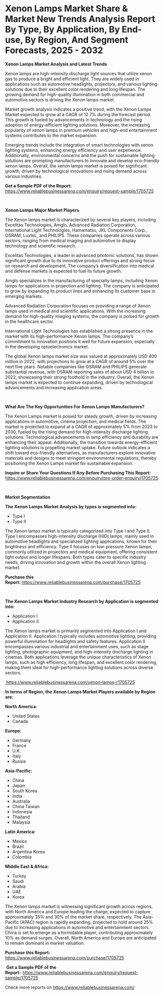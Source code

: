 <p><h1>Xenon Lamps Market Share & Market New Trends Analysis Report By Type, By Application, By End-use, By Region, And Segment Forecasts, 2025 - 2032</h1></p><p><strong>Xenon Lamps Market Analysis and Latest Trends</strong></p>
<p><p>Xenon lamps are high-intensity discharge light sources that utilize xenon gas to produce a bright and efficient light. They are widely used in applications such as automotive headlights, projectors, and various lighting solutions due to their excellent color rendering and long lifespan. The growing demand for high-quality illumination in both commercial and automotive sectors is driving the Xenon lamps market.</p><p>Market growth analysis indicates a positive trend, with the Xenon Lamps Market expected to grow at a CAGR of 12.7% during the forecast period. This growth is fueled by advancements in technology and the rising adoption of energy-efficient lighting solutions. Moreover, the increasing popularity of xenon lamps in premium vehicles and high-end entertainment systems contributes to the market expansion. </p><p>Emerging trends include the integration of smart technologies with xenon lighting systems, enhancing energy efficiency and user experience. Additionally, environmental concerns and the push for sustainable lighting solutions are prompting manufacturers to innovate and develop eco-friendly xenon lamps. Overall, the xenon lamps market is poised for significant growth, driven by technological innovations and rising demand across various industries.</p></p>
<p><strong>Get a Sample PDF of the Report:&nbsp;</strong> <a href="https://www.reliablebusinessarena.com/enquiry/request-sample/1705725?utm_campaign=1841&utm_medium=2&utm_source=Github&utm_content=ia&utm_term=10012025&utm_id=xenon-lamps">https://www.reliablebusinessarena.com/enquiry/request-sample/1705725</a></p>
<p>&nbsp;</p>
<p><strong>Xenon Lamps Major Market Players</strong></p>
<p><p>The Xenon lamps market is characterized by several key players, including Excelitas Technologies, Amglo, Advanced Radiation Corporation, International Light Technologies, Hamamatsu, JKL Components Corp., OSRAM, LuxteL, and PHILIPS. These companies operate across various sectors, ranging from medical imaging and automotive to display technology and scientific research.</p><p>Excelitas Technologies, a leader in advanced photonic solutions, has shown significant growth due to its innovative product offerings and strong focus on research and development. The company’s diversification into medical and defense markets is expected to fuel its future growth.</p><p>Amglo specializes in the manufacturing of specialty lamps, including Xenon lamps for applications in projection and lighting. The company is anticipated to grow by expanding its product lines and enhancing its customer base in emerging markets.</p><p>Advanced Radiation Corporation focuses on providing a range of Xenon lamps used in medical and scientific applications. With the increasing demand for high-quality imaging systems, the company is poised for growth in the healthcare sector.</p><p>International Light Technologies has established a strong presence in the market with its high-performance Xenon lamps. The company’s commitment to innovation positions it well for future expansion, especially in the developing optoelectronics market.</p><p>The global Xenon lamps market size was valued at approximately USD 400 million in 2022, with projections to grow at a CAGR of around 5% over the next five years. Notable companies like OSRAM and PHILIPS generate substantial revenue, with OSRAM reporting sales of about USD 4 billion in 2022, showcasing their strong foothold in the industry. Overall, the Xenon lamps market is expected to continue expanding, driven by technological advancements and increasing application areas.</p></p>
<p>&nbsp;</p>
<p><strong>What Are The Key Opportunities For Xenon Lamps Manufacturers?</strong></p>
<p><p>The Xenon Lamps market is poised for steady growth, driven by increasing applications in automotive, cinema projection, and medical fields. The market is projected to expand at a CAGR of approximately 5% from 2023 to 2030, fueled by the rising demand for high-intensity discharge lighting solutions. Technological advancements in lamp efficiency and durability are enhancing their appeal. Additionally, the transition towards energy-efficient lighting solutions is propelling market uptake. Future outlook indicates a shift toward eco-friendly alternatives, as manufacturers explore innovative materials and designs to meet stringent environmental regulations, thereby positioning the Xenon Lamps market for sustainable expansion.</p></p>
<p><strong>Inquire or Share Your Questions If Any Before Purchasing This Report:</strong> <a href="https://www.reliablebusinessarena.com/enquiry/pre-order-enquiry/1705725?utm_campaign=1841&utm_medium=2&utm_source=Github&utm_content=ia&utm_term=10012025&utm_id=xenon-lamps">https://www.reliablebusinessarena.com/enquiry/pre-order-enquiry/1705725</a></p>
<p>&nbsp;</p>
<p><strong>Market Segmentation</strong></p>
<p><strong>The Xenon Lamps Market Analysis by types is segmented into:</strong></p>
<p><ul><li>Type I</li><li>Type II</li></ul></p>
<p><p>The Xenon lamps market is typically categorized into Type I and Type II. Type I encompasses high-intensity discharge (HID) lamps, mainly used in automotive headlights and specialized lighting applications, known for their brightness and efficiency. Type II focuses on low-pressure Xenon lamps, commonly utilized in projectors and medical equipment, offering consistent light output and longer lifespans. Both types cater to specific industry needs, driving innovation and growth within the overall Xenon lighting market.</p></p>
<p><strong>Purchase this Report:&nbsp;</strong><a href="https://www.reliablebusinessarena.com/purchase/1705725?utm_campaign=1841&utm_medium=2&utm_source=Github&utm_content=ia&utm_term=10012025&utm_id=xenon-lamps">https://www.reliablebusinessarena.com/purchase/1705725</a></p>
<p>&nbsp;</p>
<p><strong>The Xenon Lamps Market Industry Research by Application is segmented into:</strong></p>
<p><ul><li>Application I</li><li>Application II</li></ul></p>
<p><p>The Xenon lamps market is primarily segmented into Application I and Application II. Application I typically includes automotive lighting, providing powerful illumination for headlights and safety features. Application II encompasses various industrial and entertainment uses, such as stage lighting, photographic equipment, and high-intensity discharge lighting in cinemas. Both applications leverage the unique characteristics of Xenon lamps, such as high efficiency, long lifespan, and excellent color rendering, making them ideal for high-performance lighting solutions across diverse sectors.</p></p>
<p><a href="https://www.reliablebusinessarena.com/xenon-lamps-r1705725?utm_campaign=1841&utm_medium=2&utm_source=Github&utm_content=ia&utm_term=10012025&utm_id=xenon-lamps">&nbsp;https://www.reliablebusinessarena.com/xenon-lamps-r1705725</a></p>
<p><strong>In terms of Region, the Xenon Lamps Market Players available by Region are:</strong></p>
<p>
    <p> <strong> North America: </strong>
        <ul>
            <li>United States</li>
            <li>Canada</li>
        </ul>
        </p> 
    <p> <strong> Europe: </strong>
        <ul>
            <li>Germany</li>
            <li>France</li>
            <li>U.K.</li>
            <li>Italy</li>
            <li>Russia</li>
        </ul>
        </p> 
    <p> <strong> Asia-Pacific: </strong>
        <ul>
            <li>China</li>
            <li>Japan</li>
            <li>South Korea</li>
            <li>India</li>
            <li>Australia</li>
            <li>China Taiwan</li>
            <li>Indonesia</li>
            <li>Thailand</li>
            <li>Malaysia</li>
        </ul>
        </p> 
    <p> <strong> Latin America: </strong>
        <ul>
            <li>Mexico</li>
            <li>Brazil</li>
            <li>Argentina Korea</li>
            <li>Colombia</li>
        </ul>
        </p> 
    <p> <strong> Middle East & Africa: </strong>
        <ul>
            <li>Turkey</li>
            <li>Saudi</li>
            <li>Arabia</li>
            <li>UAE</li>
            <li>Korea</li>
        </ul>
    </p>
    </p>
<p><p>The Xenon lamps market is witnessing significant growth across regions, with North America and Europe leading the charge, expected to capture approximately 35% and 30% of the market share, respectively. The Asia-Pacific (APAC) region is rapidly expanding, projected to hold around 25% due to increasing applications in automotive and entertainment sectors. China is set to emerge as a formidable player, contributing approximately 10% as demand surges. Overall, North America and Europe are anticipated to remain dominant in market valuation.</p></p>
<p><strong>Purchase this Report: </strong><a href="https://www.reliablebusinessarena.com/purchase/1705725?utm_campaign=1841&utm_medium=2&utm_source=Github&utm_content=ia&utm_term=10012025&utm_id=xenon-lamps">https://www.reliablebusinessarena.com/purchase/1705725</a></p>
<p>&nbsp;<strong>Get a Sample PDF of the Report:&nbsp;&nbsp;</strong><a href="https://www.reliablebusinessarena.com/enquiry/request-sample/1705725?utm_campaign=1841&utm_medium=2&utm_source=Github&utm_content=ia&utm_term=10012025&utm_id=xenon-lamps">https://www.reliablebusinessarena.com/enquiry/request-sample/1705725</a></p>
<p><strong></strong></p>
<p>Check more reports on <a href="https://www.reliablebusinessarena.com/?utm_campaign=1841&utm_medium=2&utm_source=Github&utm_content=ia&utm_term=10012025&utm_id=xenon-lamps">https://www.reliablebusinessarena.com/</a></p>